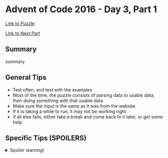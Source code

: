 # Advent of Code 2016 - Day 3, Part 1

[Link to Puzzle](https://adventofcode.com/2016/day/3)

[Link to Next Part](https://github.com/CodingAP/unofficial-aoc-syllabus/blob/main/years/2016/day3/part2.md)

## Summary
summary

## General Tips
- Test often, and test with the examples
- Most of the time, the puzzle consists of parsing data to usable data, then doing something with that usable data
- Make sure the input is the same as it was from the website
- If it is taking a while to run, it may not be working right
- If all else fails, either take a break and come back to it later, or get some help.

## Specific Tips (SPOILERS)
<details> <summary>Spoiler warning!</summary>

specific tips

</details>